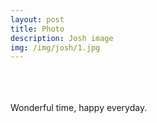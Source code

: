 ```yaml
---
layout: post
title: Photo
description: Josh image
img: /img/josh/1.jpg
---
```


<div class="img_row">
	<img class="col one" src="{{ site.baseurl }}/img/josh/1.jpg" alt="" title="Josh image"/>
	<img class="col one" src="{{ site.baseurl }}/img/josh/2.jpg" alt="" title="Josh image"/>
	<img class="col one" src="{{ site.baseurl }}/img/josh/3.jpg" alt="" title="Josh image"/>
</div>
<div class="img_row">
	<img class="col one" src="{{ site.baseurl }}/img/josh/4.jpg" alt="" title="Josh image"/>
	<img class="col one" src="{{ site.baseurl }}/img/josh/5.jpg" alt="" title="Josh image"/>
	<img class="col one" src="{{ site.baseurl }}/img/josh/6.jpg" alt="" title="Josh image"/>
</div>
<div class="img_row">
	<img class="col one" src="{{ site.baseurl }}/img/josh/7.jpg" alt="" title="Josh image"/>
	<img class="col one" src="{{ site.baseurl }}/img/josh/8.jpg" alt="" title="Josh image"/>
	<img class="col one" src="{{ site.baseurl }}/img/josh/9.jpg" alt="" title="Josh image"/>
</div>
<div class="col three caption">
	Wonderful time, happy everyday.
</div>
